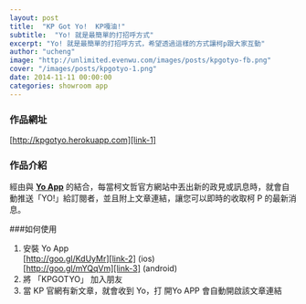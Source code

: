 ```yaml
---
layout: post
title:  "KP Got Yo!  KP嘎油!"
subtitle:  "Yo! 就是最簡單的打招呼方式"
excerpt: "Yo! 就是最簡單的打招呼方式，希望透過這樣的方式讓柯p跟大家互動"
author: "ucheng"
image: "http://unlimited.evenwu.com/images/posts/kpgotyo-fb.png"
cover: "/images/posts/kpgotyo-1.png"
date: 2014-11-11 00:00:00
categories: showroom app
---
```


[link-1]:http://kpgotyo.herokuapp.com
[link-2]:http://goo.gl/KdUyMr
[link-3]:http://goo.gl/mYQqVm

### 作品網址
[http://kpgotyo.herokuapp.com][link-1]

### 作品介紹
經由與 <strong>[Yo App][link-1]</strong> 的結合，每當柯文哲官方網站中丟出新的政見或訊息時，就會自動推送「YO!」給訂閱者，並且附上文章連結，讓您可以即時的收取柯 P 的最新消息。

###如何使用
1. 安裝 Yo App<br>
   [http://goo.gl/KdUyMr][link-2] (ios)<br>
   [http://goo.gl/mYQqVm][link-3] (android)
2. 將 「KPGOTYO」 加入朋友
3. 當 KP 官網有新文章，就會收到 Yo，打 開Yo APP 會自動開啟該文章連結

